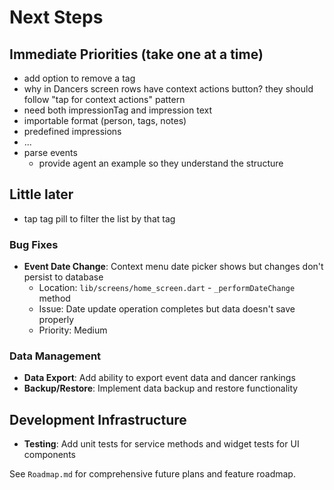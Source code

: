 # Next Steps

## Immediate Priorities (take one at a time)
- add option to remove a tag
- why in Dancers screen rows have context actions button? they should follow "tap for context actions" pattern
- need both impressionTag and impression text
- importable format (person, tags, notes)
- predefined impressions
- ...
- parse events
  - provide agent an example so they understand the structure

## Little later
- tap tag pill to filter the list by that tag

### Bug Fixes
- **Event Date Change**: Context menu date picker shows but changes don't persist to database
  - Location: `lib/screens/home_screen.dart` - `_performDateChange` method
  - Issue: Date update operation completes but data doesn't save properly
  - Priority: Medium

### Data Management
- **Data Export**: Add ability to export event data and dancer rankings
- **Backup/Restore**: Implement data backup and restore functionality

## Development Infrastructure
- **Testing**: Add unit tests for service methods and widget tests for UI components

See `Roadmap.md` for comprehensive future plans and feature roadmap.
